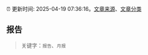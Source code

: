 :alarm_clock: 更新时间: 2025-04-19 07:36:16。[文章来源](/README.md)、[文章分类](/TAGS.md)

## 报告


> 关键字：`报告`、`月报`



